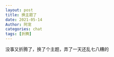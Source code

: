 ```yaml
---
layout: post
title: 换主题了
date: 2021-05-14
Author: 阿宠
categories: chat
tags: [折腾]
--- 
```



没事又折腾了，换了个主题，弄了一天还乱七八糟的
